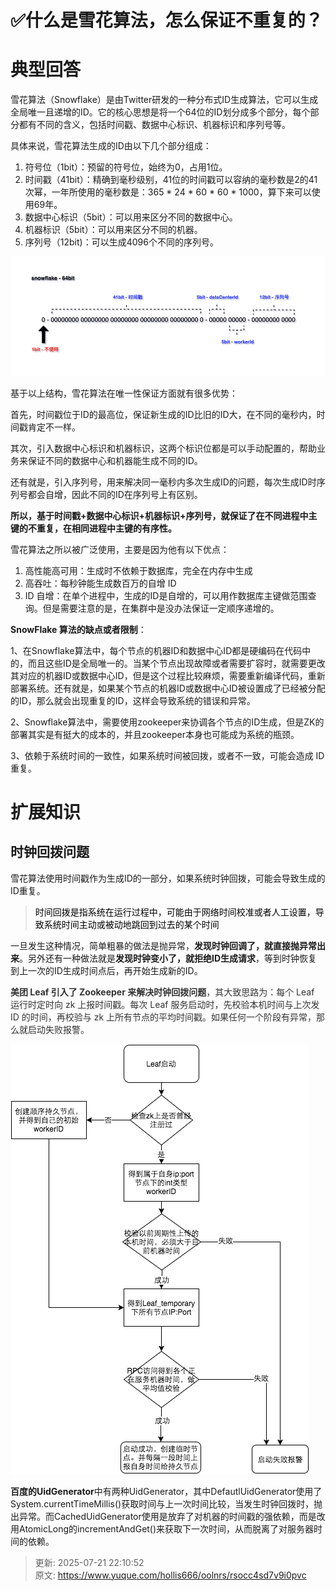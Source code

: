 # ✅什么是雪花算法，怎么保证不重复的？

# 典型回答


雪花算法（Snowflake）是由Twitter研发的一种分布式ID生成算法，它可以生成全局唯一且递增的ID。它的核心思想是将一个64位的ID划分成多个部分，每个部分都有不同的含义，包括时间戳、数据中心标识、机器标识和序列号等。



具体来说，雪花算法生成的ID由以下几个部分组成：

1. 符号位（1bit）：预留的符号位，始终为0，占用1位。
2. 时间戳（41bit）：精确到毫秒级别，41位的时间戳可以容纳的毫秒数是2的41次幂，一年所使用的毫秒数是：365 * 24 * 60 * 60 * 1000，算下来可以使用69年。
3. 数据中心标识（5bit）：可以用来区分不同的数据中心。
4. 机器标识（5bit）：可以用来区分不同的机器。
5. 序列号（12bit)：可以生成4096个不同的序列号。



![1678710013075-c6740ef1-8af3-4eef-a3f0-a9fd19114b04.png](./img/_8JDpMe_GpiP6oT_/1678710013075-c6740ef1-8af3-4eef-a3f0-a9fd19114b04-876139.png)



基于以上结构，雪花算法在唯一性保证方面就有很多优势：



首先，时间戳位于ID的最高位，保证新生成的ID比旧的ID大，在不同的毫秒内，时间戳肯定不一样。



其次，引入数据中心标识和机器标识，这两个标识位都是可以手动配置的，帮助业务来保证不同的数据中心和机器能生成不同的ID。



还有就是，引入序列号，用来解决同一毫秒内多次生成ID的问题，每次生成ID时序列号都会自增，因此不同的ID在序列号上有区别。



**所以，基于时间戳+数据中心标识+机器标识+序列号，就保证了在不同进程中主键的不重复，在相同进程中主键的有序性。**

  
雪花算法之所以被广泛使用，主要是因为他有以下优点：

1. 高性能高可用：生成时不依赖于数据库，完全在内存中生成
2. 高吞吐：每秒钟能生成数百万的自增 ID
3. ID 自增：在单个进程中，生成的ID是自增的，可以用作数据库主键做范围查询。但是需要注意的是，在集群中是没办法保证一定顺序递增的。



**SnowFlake 算法的缺点或者限制**：



1、在Snowflake算法中，每个节点的机器ID和数据中心ID都是硬编码在代码中的，而且这些ID是全局唯一的。当某个节点出现故障或者需要扩容时，就需要更改其对应的机器ID或数据中心ID，但是这个过程比较麻烦，需要重新编译代码，重新部署系统。还有就是，如果某个节点的机器ID或数据中心ID被设置成了已经被分配的ID，那么就会出现重复的ID，这样会导致系统的错误和异常。

<font style="color:rgb(55, 65, 81);background-color:rgb(247, 247, 248);"></font>

2、Snowflake算法中，需要使用zookeeper来协调各个节点的ID生成，但是ZK的部署其实是有挺大的成本的，并且zookeeper本身也可能成为系统的瓶颈。



3、依赖于系统时间的一致性，如果系统时间被回拨，或者不一致，可能会造成 ID 重复。



# 扩展知识


## 时钟回拨问题


雪花算法使用时间戳作为生成ID的一部分，如果系统时钟回拨，可能会导致生成的ID重复。



> <font style="color:rgb(0, 0, 0);">时间回拨是指系统在运行过程中，可能由于网络时间校准或者人工设置，导致系统时间主动或被动地跳回到过去的某个时间</font>
>



一旦发生这种情况，简单粗暴的做法是抛异常，**发现时钟回调了，就直接抛异常出来**。另外还有一种做法就是**发现时钟变小了，就拒绝ID生成请求**，等到时钟恢复到上一次的ID生成时间点后，再开始生成新的ID。



**<font style="color:rgb(51, 51, 51);">美团 Leaf 引入了 Zookeeper 来解决时钟回拨问题</font>**<font style="color:rgb(51, 51, 51);">，其大致思路为：每个 Leaf 运行时定时向 zk 上报时间戳。每次 Leaf 服务启动时，先校验本机时间与上次发 ID 的时间，再校验与 zk 上所有节点的平均时间戳。如果任何一个阶段有异常，那么就启动失败报警。</font>

<font style="color:rgb(51, 51, 51);"></font>

![1678790894100-19a526b2-1d1d-42f2-b531-4c1920b41979.png](./img/_8JDpMe_GpiP6oT_/1678790894100-19a526b2-1d1d-42f2-b531-4c1920b41979-511082.png)





**百度的UidGenerator**中有两种UidGenerator，其中DefautlUidGenerator使用了System.currentTimeMillis()获取时间与上一次时间比较，当发生时钟回拨时，抛出异常。而CachedUidGenerator使用是放弃了对机器的时间戳的强依赖，而是改用AtomicLong的incrementAndGet()来获取下一次时间，从而脱离了对服务器时间的依赖。

  












> 更新: 2025-07-21 22:10:52  
> 原文: <https://www.yuque.com/hollis666/oolnrs/rsocc4sd7v9i0pvc>